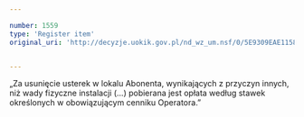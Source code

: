 ```yaml
---

number: 1559
type: 'Register item'
original_uri: 'http://decyzje.uokik.gov.pl/nd_wz_um.nsf/0/5E9309EAE1158672C125756A00431744?OpenDocument'


---
```


„Za usunięcie usterek w lokalu Abonenta, wynikających z przyczyn innych, niż wady fizyczne instalacji (...) pobierana jest opłata według stawek określonych w obowiązującym cenniku Operatora.”
